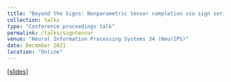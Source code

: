 ```yaml
---
title: "Beyond the Signs: Nonparametric tensor completion via sign series"
collection: talks
type: "Conference proceedings talk"
permalink: /talks/signtensor
venue: "Neural Information Processing Systems 34 (NeurIPS)"
date: December 2021
location: "Online"
---
```


[[slides]](https://Chanwoost.github.io/files/NeurIPS_slides.pdf)
